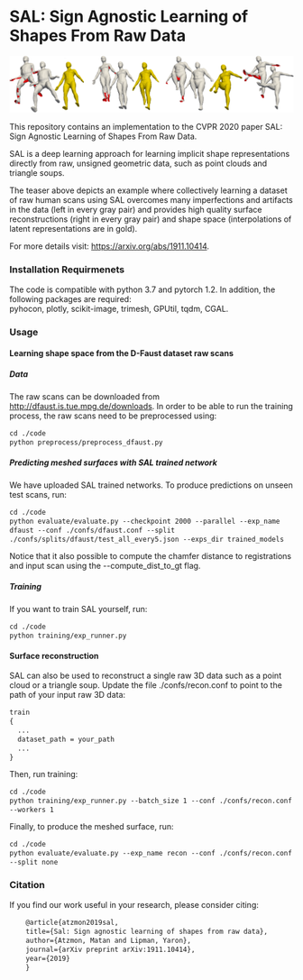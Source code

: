# SAL: Sign Agnostic Learning of Shapes From Raw Data
<p align="center">
  <img src="teaser2.png"/>
</p>

This repository contains an implementation to the CVPR 2020 paper SAL: Sign Agnostic Learning of Shapes From Raw Data.

SAL is a deep learning approach for learning implicit shape representations directly from raw, unsigned geometric data, such as point clouds and triangle soups.

The teaser above depicts an example where collectively learning a dataset of raw human scans using SAL overcomes many imperfections and artifacts in the data (left in every gray pair) and provides high quality surface reconstructions (right in every gray pair) and shape space (interpolations of latent representations are in gold).

For more details visit: https://arxiv.org/abs/1911.10414.

### Installation Requirmenets
The code is compatible with python 3.7 and pytorch 1.2. In addition, the following packages are required:  
pyhocon, plotly, scikit-image, trimesh, GPUtil, tqdm, CGAL.

### Usage
#### Learning shape space from the D-Faust dataset raw scans

##### Data
The raw scans can be downloaded from http://dfaust.is.tue.mpg.de/downloads.
In order to be able to run the training process, the raw scans need to be preprocessed using:

```
cd ./code
python preprocess/preprocess_dfaust.py 
```

##### Predicting meshed surfaces with SAL trained network
We have uploaded SAL trained networks. To produce predictions on unseen test scans, run:
```
cd ./code
python evaluate/evaluate.py --checkpoint 2000 --parallel --exp_name dfaust --conf ./confs/dfaust.conf --split ./confs/splits/dfaust/test_all_every5.json --exps_dir trained_models
```

Notice that it also possible to compute the chamfer distance to registrations and input scan using the --compute_dist_to_gt flag.

##### Training
If you want to train SAL yourself, run:
```
cd ./code
python training/exp_runner.py
```

#### Surface reconstruction
SAL can also be used to reconstruct a single raw 3D data such as a point cloud or a triangle soup. Update the file ./confs/recon.conf to point to the path of your input raw 3D data:
```
train
{
  ...
  dataset_path = your_path
  ...
}
```
Then, run training:
```
cd ./code
python training/exp_runner.py --batch_size 1 --conf ./confs/recon.conf --workers 1 
```
Finally, to produce the meshed surface, run:
```
cd ./code
python evaluate/evaluate.py --exp_name recon --conf ./confs/recon.conf --split none
```

### Citation
If you find our work useful in your research, please consider citing:

        @article{atzmon2019sal,
        title={Sal: Sign agnostic learning of shapes from raw data},
        author={Atzmon, Matan and Lipman, Yaron},
        journal={arXiv preprint arXiv:1911.10414},
        year={2019}
        }
	

